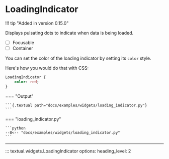 # LoadingIndicator

!!! tip "Added in version 0.15.0"

Displays pulsating dots to indicate when data is being loaded.

- [ ] Focusable
- [ ] Container

You can set the color of the loading indicator by setting its `color` style.

Here's how you would do that with CSS:

```sass
LoadingIndicator {
    color: red;
}
```


=== "Output"

    ```{.textual path="docs/examples/widgets/loading_indicator.py"}
    ```

=== "loading_indicator.py"

    ```python
    --8<-- "docs/examples/widgets/loading_indicator.py"
    ```
---


::: textual.widgets.LoadingIndicator
    options:
      heading_level: 2
